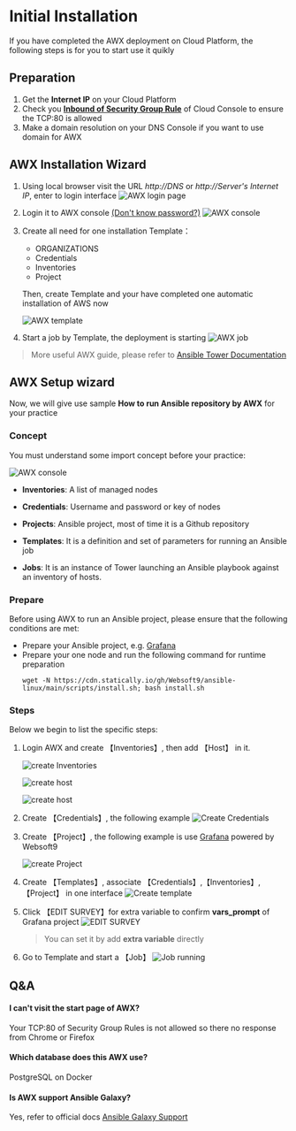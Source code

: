 # Initial Installation

If you have completed the AWX deployment on Cloud Platform, the following steps is for you to start use it quikly

## Preparation

1. Get the **Internet IP** on your Cloud Platform
2. Check you **[Inbound of Security Group Rule](https://support.websoft9.com/docs/faq/tech-instance.html)** of Cloud Console to ensure the TCP:80 is allowed
3. Make a domain resolution on your DNS Console if you want to use domain for AWX

## AWX Installation Wizard

1. Using local browser visit the URL *http://DNS* or *http://Server's Internet IP*, enter to login interface
   ![AWX login page](https://libs.websoft9.com/Websoft9/DocsPicture/en/awx/awx-login-websoft9.png)

3. Login it to AWX console [(Don't know password?)](/stack-accounts.md#awx)
   ![AWX console](https://libs.websoft9.com/Websoft9/DocsPicture/en/awx/awxui-websoft9.png)

4. Create all need for one installation Template：

   - ORGANIZATIONS
   - Credentials
   - Inventories
   - Project

   Then, create Template and your have completed one automatic installation of AWS now

   ![AWX template](https://libs.websoft9.com/Websoft9/DocsPicture/en/awx/awx-template-websoft9.png)


5. Start a job by Template, the deployment is starting
   ![AWX job](https://libs.websoft9.com/Websoft9/DocsPicture/en/awx/awx-job-websoft9.png)

> More useful AWX guide, please refer to [Ansible Tower Documentation](https://docs.ansible.com/ansible-tower/)

## AWX Setup wizard

Now, we will give use sample **How to run Ansible repository by AWX** for your practice

### Concept

You must understand some import concept before your practice:

![AWX console](https://libs.websoft9.com/Websoft9/DocsPicture/en/awx/awxui-websoft9.png)

* **Inventories**: A list of managed nodes

* **Credentials**: Username and password or key of nodes

* **Projects**: Ansible project, most of time it is a Github repository

* **Templates**: It is a definition and set of parameters for running an Ansible job

* **Jobs**: It is an instance of Tower launching an Ansible playbook against an inventory of hosts.

### Prepare

Before using AWX to run an Ansible project, please ensure that the following conditions are met:

* Prepare your Ansible project, e.g. [Grafana](https://github.com/Websoft9/ansible-grafana)
* Prepare your one node and run the following command for runtime preparation
  ```
  wget -N https://cdn.statically.io/gh/Websoft9/ansible-linux/main/scripts/install.sh; bash install.sh
  ```

### Steps

Below we begin to list the specific steps:

1. Login AWX and create 【Inventories】, then add 【Host】 in it.

   ![create Inventories](https://libs.websoft9.com/Websoft9/DocsPicture/en/awx/awx-inventories001-websoft9.png)

   ![create host](https://libs.websoft9.com/Websoft9/DocsPicture/en/awx/awx-inventories002-websoft9.png)

   ![create host](https://libs.websoft9.com/Websoft9/DocsPicture/en/awx/awx-inventories003-websoft9.png)

2. Create 【Credentials】, the following example
   ![Create Credentials](https://libs.websoft9.com/Websoft9/DocsPicture/en/awx/awx-credentials-websoft9.png)

3. Create 【Project】, the following example is use [Grafana](https://github.com/Websoft9/ansible-grafana) powered by Websoft9

   ![create Project](https://libs.websoft9.com/Websoft9/DocsPicture/en/awx/awx-project-websoft9.png)

4. Create 【Templates】, associate 【Credentials】,【Inventories】,【Project】 in one interface
   ![Create template](https://libs.websoft9.com/Websoft9/DocsPicture/en/awx/awx-templates-websoft9.png)

5. Click 【EDIT SURVEY】for extra variable to confirm **vars_prompt** of Grafana project
   ![EDIT SURVEY](https://libs.websoft9.com/Websoft9/DocsPicture/en/awx/awx-varspromptset-websoft9.png)

   > You can set it by add **extra variable** directly

6. Go to Template and start a 【Job】
   ![Job running](https://libs.websoft9.com/Websoft9/DocsPicture/en/awx/awx-templaterunning-websoft9.png)

## Q&A 

#### I can't visit the start page of AWX?

Your TCP:80 of Security Group Rules is not allowed so there no response from Chrome or Firefox

#### Which database does this AWX use?

PostgreSQL on Docker

#### Is AWX support Ansible Galaxy?

Yes, refer to official docs [Ansible Galaxy Support](https://docs.ansible.com/ansible-tower/latest/html/userguide/projects.html#ug-galaxy)